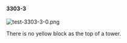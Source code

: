 #### 3303-3
![test-3303-3-0.png](https://github.com/lil-lab/nlvr/raw/master/nlvr/test/images/4/test-3303-3-0.png "test-3303-3-0.png")

There is no yellow block as the top of a tower.